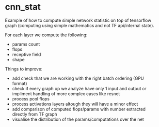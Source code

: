 # cnn_stat
Example of how to compute simple network statistic on top of tensorflow graph (computing using simple mathematics and not TF api/internal state).

For each layer we compute the following:
- params count 
- flops
- receptive field
- shape

Things to improve:
- add check that we are working with the right batch ordering (GPU format)
- check if every graph op we analyze have only 1 input and output or impliment handling of more complex cases like resnet
- process pool flops
- process activations layers altough they will have a minor effect
- add comparison of computed flops/params with number extracted directly from TF graph
- visualise the distribution of the params/computations over the net

